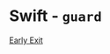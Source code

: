 # Swift - `guard`

[Early Exit](https://docs.swift.org/swift-book/LanguageGuide/ControlFlow.html#ID525)
